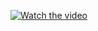 [![Watch the video](https://img.youtube.com/vi/LXrEW9VF7E0/maxresdefault.jpg)](https://youtu.be/LXrEW9VF7E0)

